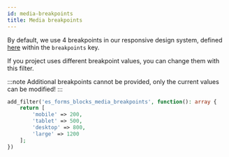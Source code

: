 ```yaml
---
id: media-breakpoints
title: Media breakpoints
---
```


By default, we use 4 breakpoints in our responsive design system, defined [here](https://github.com/infinum/eightshift-forms/blob/develop/src/Blocks/manifest.json) within the `breakpoints` key.

If you project uses different breakpoint values, you can change them with this filter.

:::note
Additional breakpoints cannot be provided, only the current values can be modified!
:::

```php
add_filter('es_forms_blocks_media_breakpoints', function(): array {
	return [
		'mobile' => 200,
		'tablet' => 500,
		'desktop' => 800,
		'large' => 1200
	];
})

